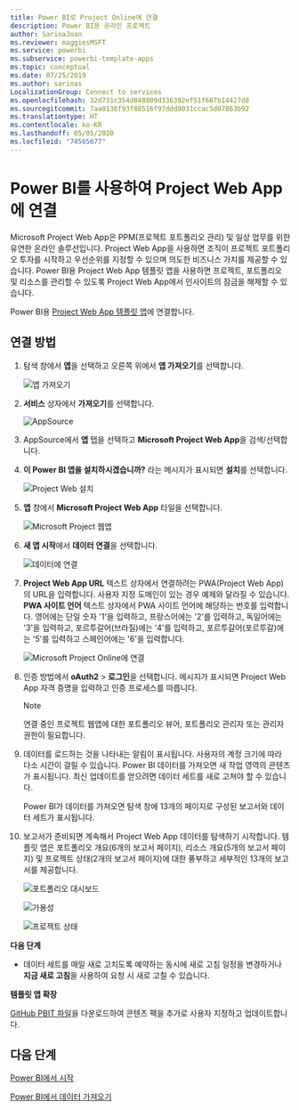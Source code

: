 ```yaml
---
title: Power BI로 Project Online에 연결
description: Power BI용 온라인 프로젝트
author: SarinaJoan
ms.reviewer: maggiesMSFT
ms.service: powerbi
ms.subservice: powerbi-template-apps
ms.topic: conceptual
ms.date: 07/25/2019
ms.author: sarinas
LocalizationGroup: Connect to services
ms.openlocfilehash: 32d731c354d848809d336392ef51f667b14427d8
ms.sourcegitcommit: 7aa0136f93f88516f97ddd8031ccac5d07863b92
ms.translationtype: HT
ms.contentlocale: ko-KR
ms.lasthandoff: 05/05/2020
ms.locfileid: "74565677"
---
```

# <a name="connect-to-project-web-app-with-power-bi"></a>Power BI를 사용하여 Project Web App에 연결
Microsoft Project Web App은 PPM(프로젝트 포트폴리오 관리) 및 일상 업무를 위한 유연한 온라인 솔루션입니다. Project Web App을 사용하면 조직이 프로젝트 포트폴리오 투자를 시작하고 우선순위를 지정할 수 있으며 의도한 비즈니스 가치를 제공할 수 있습니다. Power BI용 Project Web App 템플릿 앱을 사용하면 프로젝트, 포트폴리오 및 리소스를 관리할 수 있도록 Project Web App에서 인사이트의 잠금을 해제할 수 있습니다.

Power BI용 [Project Web App 템플릿 앱](https://appsource.microsoft.com/product/power-bi/pbi_msprojectonline.pbi-microsoftprojectwebapp)에 연결합니다.

## <a name="how-to-connect"></a>연결 방법

1. 탐색 창에서 **앱**을 선택하고 오른쪽 위에서 **앱 가져오기**를 선택합니다.

    ![앱 가져오기](media/service-connect-to-project-online/GetApps.png)

2. **서비스** 상자에서 **가져오기**를 선택합니다.
   
   ![AppSource](media/service-connect-to-project-online/AppSource.png)
3. AppSource에서 **앱** 탭을 선택하고 **Microsoft Project Web App**을 검색/선택합니다.
   
4. **이 Power BI 앱을 설치하시겠습니까?** 라는 메시지가 표시되면 **설치**를 선택합니다. 

   ![Project Web 설치](media/service-connect-to-project-online/ProjectTile.png)
5. **앱** 창에서 **Microsoft Project Web App** 타일을 선택합니다. 
   
   ![Microsoft Project 웹앱](media/service-connect-to-project-online/getstarted.png)
6. **새 앱 시작**에서 **데이터 연결**을 선택합니다.
   
   ![데이터에 연결](media/service-connect-to-project-online/mproject.png)
7. **Project Web App URL** 텍스트 상자에서 연결하려는 PWA(Project Web App)의 URL을 입력합니다.  사용자 지정 도메인이 있는 경우 예제와 달라질 수 있습니다. **PWA 사이트 언어** 텍스트 상자에서 PWA 사이트 언어에 해당하는 번호를 입력합니다. 영어에는 단일 숫자 '1'을 입력하고, 프랑스어에는 '2'를 입력하고, 독일어에는 '3'을 입력하고, 포르투갈어(브라질)에는 '4'를 입력하고, 포르투갈어(포르투갈)에는 '5'를 입력하고 스페인어에는 '6'을 입력합니다. 
   
   ![Microsoft Project Online에 연결](media/service-connect-to-project-online/params.png)
8. 인증 방법에서 **oAuth2** \> **로그인**을 선택합니다. 메시지가 표시되면 Project Web App 자격 증명을 입력하고 인증 프로세스를 따릅니다.

    > [!NOTE]
    > 연결 중인 프로젝트 웹앱에 대한 포트폴리오 뷰어, 포트폴리오 관리자 또는 관리자 권한이 필요합니다.

9. 데이터를 로드하는 것을 나타내는 알림이 표시됩니다. 사용자의 계정 크기에 따라 다소 시간이 걸릴 수 있습니다. Power BI 데이터를 가져오면 새 작업 영역의 콘텐츠가 표시됩니다. 최신 업데이트를 얻으려면 데이터 세트를 새로 고쳐야 할 수 있습니다. 

    Power BI가 데이터를 가져오면 탐색 창에 13개의 페이지로 구성된 보고서와 데이터 세트가 표시됩니다. 

10. 보고서가 준비되면 계속해서 Project Web App 데이터를 탐색하기 시작합니다. 템플릿 앱은 포트폴리오 개요(6개의 보고서 페이지), 리소스 개요(5개의 보고서 페이지) 및 프로젝트 상태(2개의 보고서 페이지)에 대한 풍부하고 세부적인 13개의 보고서를 제공합니다. 

    ![포트폴리오 대시보드](media/service-connect-to-project-online/report1.png)
   
    ![가용성](media/service-connect-to-project-online/report3.png)
   
    ![프로젝트 상태](media/service-connect-to-project-online/report2.png)

**다음 단계**

* 데이터 세트를 매일 새로 고치도록 예약하는 동시에 새로 고침 일정을 변경하거나 **지금 새로 고침**을 사용하여 요청 시 새로 고칠 수 있습니다.

**템플릿 앱 확장**

[GitHub PBIT 파일](https://github.com/OfficeDev/Project-Power-BI-Content-Packs)을 다운로드하여 콘텐츠 팩을 추가로 사용자 지정하고 업데이트합니다.

## <a name="next-steps"></a>다음 단계
[Power BI에서 시작](service-get-started.md)

[Power BI에서 데이터 가져오기](service-get-data.md)

